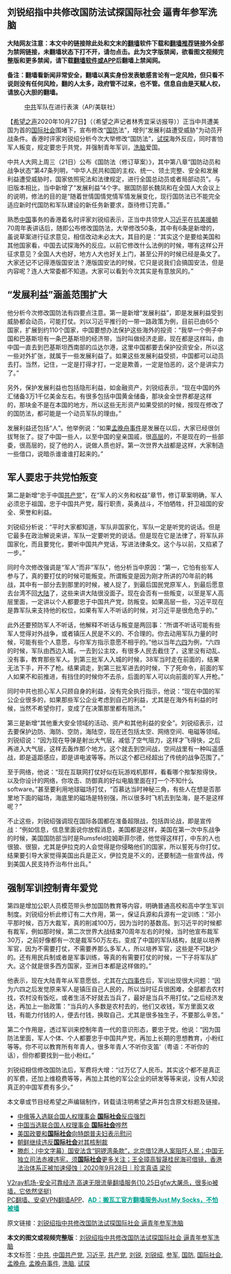  <h2>刘锐绍指中共修改国防法试探国际社会 逼青年参军洗脑</h2> <p class="notice"><b>大陆网友注意：本文中的链接除此处和文末的<a href="https://github.com/bannedbook/fanqiang" >翻墙</a>软件下载和<a href="https://github.com/killgcd/justmysocks/blob/master/README.md">翻墙推荐</a>链接外全部为禁网链接，未翻墙状态下打不开，请勿点击。此为文字版禁闻，欲看图文视频完整版和更多禁闻，请下载<a href="https://github.com/bannedbook/fanqiang">翻墙软件或APP</a>后翻墙上禁闻网。</p><p>备注：翻墙看新闻非常安全，翻墙以真实身份发表敏感言论有一定风险，但只看不说则没有任何风险，翻的人太多，政府管不过来，也不管。信息自由是天赋人权，请放心大胆的翻墙。</b></p>  <div class="entry"> <figure><figcaption><a href="https://www.bannedbook.org/bnews/tag/%e4%b8%ad%e5%85%b1/" class="st_tag internal_tag" rel="tag" title="标签 中共 下的日志">中共</a>军队在进行表演（AP/美联社）</figcaption></figure> <p>【<span class='wp_keywordlink_affiliate'><a href="https://www.soundofhope.org" title="希望之声" target="_blank">希望之声</a></span>2020年10月27日】（（希望之声记者林秀宜采访报导））正当中共遭美国为首的<a href="https://www.bannedbook.org/bnews/tag/%E5%9B%BD%E9%99%85%E7%A4%BE%E4%BC%9A/" class="st_tag internal_tag" rel="tag" title="标签 国际社会 下的日志">国际社会</a>围堵下，宣布修改“<a href="https://www.bannedbook.org/bnews/tag/%E5%9B%BD%E9%98%B2/" class="st_tag internal_tag" rel="tag" title="标签 国防 下的日志">国防</a>法”，增列“发展利益遭受威胁”为动员开战条件。香港时评家刘锐绍分析今次大举修改“国防法”，<a href="https://www.bannedbook.org/bnews/tag/%E8%AF%95%E6%8E%A2/" class="st_tag internal_tag" rel="tag" title="标签 试探 下的日志">试探</a>海外反应，同时害怕军人叛变，规定要忠于共党，并强制青年军训，<a href="https://www.bannedbook.org/bnews/tag/%e6%b4%97%e8%84%91/" class="st_tag internal_tag" rel="tag" title="标签 洗脑 下的日志">洗脑</a>爱国。</p> <p>中共人大网上周三（21日）公布《国防法（修订草案）》，其中第八章“国防动员和战争状态”第47条列明，“中华人民共和国的主权、统一、领土完整、安全和发展利益遭受威胁时，国家依照宪法和法律规定，进行全国总动员或者局部动员”。与旧版本相比，当中新增了“发展利益”4个字。据国防部长魏凤和在全国人大会议上的说明，修法的目的是“随着世情国情党情军情发展变化，现行国防法已不能完全适应新时代国防和军队建设的新任务新要求，亟待修订完善。”</p> <p>熟悉<span class='wp_keywordlink_affiliate'><a href="https://www.bannedbook.org/" title="中国" target="_blank">中国</a></span>事务的香港着名时评家刘锐绍表示，正当中共领党人<a href="https://www.bannedbook.org/bnews/tag/%e4%b9%a0%e8%bf%91%e5%b9%b3/" class="st_tag internal_tag" rel="tag" title="标签 习近平 下的日志">习近平</a>在<span class='wp_keywordlink'><a href="https://www.bannedbook.org/forum2/topic952.html" title="历史回顾：从“抗美援朝”到“大跃进”" target="_blank">抗美援朝</a></span>70周年表讲话后，随即公布修改国防法，大举修改50条，其中有6条是新增的，虽说草案进行征求意见，相信改动未必太大，其目的是：“其实这个是要给美国和其他国家看，中国去试探海外的反应。以前它修改什么法例的时候，哪有这样公开征求意见？全国人大也好，地方人大也好关上门，甚至公开的时候已经是条文了。大家还记不记得港版国安法？港版国安法的时候，它只是说我们会搞国安法，但是内容呢？连人大常委都不知道。大家可以看到今次其实是有意放风的。”</p> <h2>“发展利益”涵盖范围扩大</h2> <p>他分析今次修改国防法有四要点注意。第一是新增“发展利益”，即是发展利益受到威胁都会动员，可能打仗。刘以习近平推行的一带一路政策为例，目前已由65个国家，扩展到约110个国家，中国要想办法保护这些海外的投资：“我举一个例子中国和巴基斯坦有一条巴基斯坦的经济带，当时叫做经济走廊，现在都是这样叫，由中国一直去到巴基斯坦西南部的瓜达尔港，这里中国都要去保护投资安全，所以这一些对外扩张，就属于一些发展利益了。如果这些发展利益受损，中国都可以动员去打。当然，记住，一定是打得才打，一定是欺善，一定是怕恶的，这个是讲实力了。”</p> <p>另外，保护发展利益也包括隐形利益，如金融资产，刘锐绍表示，“现在中国的外汇储备3万1千亿美金左右。有很多包括中国黄金储备，那块金全世界都是这样的，那块金不是在本国的地方，所以这些无形资产如果受损的时候，按现在修改了的国防法，都可能是一个动员军队的理由。”</p>  <p>发展利益还包括“人”。他举例说：“如果<a href="https://www.bannedbook.org/bnews/tag/%e5%ad%9f%e6%99%9a%e8%88%9f%e4%ba%8b%e4%bb%b6/" class="st_tag internal_tag" rel="tag" title="标签 孟晚舟事件 下的日志">孟晚舟事件</a>是发展在以后，大家已经很剑拔弩张了。捉了中国一些人，以至中国的皇亲国戚，很<span class='wp_keywordlink_affiliate'><a href="https://www.bannedbook.org/bnews/ccpdope/" title="中共高层内幕" target="_blank">高层</a></span>的，不是现在的一些部委，很高层的，捉了他的人，说做人质也好。第一次世界大战都是这样，大家制造一些借口，说暗杀谁谁谁打起来的。”</p> <h2>军人要忠于共党怕叛变</h2> <p>第二是新增“忠于中国<a href="https://www.bannedbook.org/bnews/tag/%e5%85%b1%e4%ba%a7%e5%85%9a/" class="st_tag internal_tag" rel="tag" title="标签 共产党 下的日志">共产党</a>”，在“军人的义务和权益”章节，修订草案明确，军人必须忠于祖国，忠于中国共产党，履行职责，英勇战斗，不怕牺牲，扞卫祖国的安全、荣誉和利益。</p> <p>刘锐绍分析说：“平时大家都知道，军队非国家化，军队一定是听党的说话。但是它最多在政治解说来讲，军队一定要听党的说话。但是现在它是法律了，将军队非国家化，而且要党化，要听中国共产党话，写进法律条文。这个与以前，又掐紧了一步。”</p> <p>同时今次修改强调是“军人”而非“军队”，他分析当中原因：“第一，它怕有些军人参与了，真的要打仗的时候可能叛变。所谓叛变是因为刚才所讲的70年前的韩战，其中有一部分去到那里的时候，被人捉了，到最后国民党原军人，到最后愿意去台湾不回<span class='wp_keywordlink_affiliate'><a href="https://www.bannedbook.org/" title="大陆" target="_blank">大陆</a></span>了，这些来讲大陆很没面子。现在会否有一些叛变，以至是军人高层里面，一定讲以个人都要忠于中国共产党，防叛变。如果高层一些，习近平现在是靠军队来支持他的权位，如果有军人不听话的时候，对习近平是很危危乎的。”</p> <p>此外还要预防军人不听话，他解释不听话与叛变是两回事：“所谓不听话可能有些军人觉得对外战争，或者镇压人民是不义的、不合理的。你去动用军队力量的时候，可能有些个人意愿，与你军方指示意愿不相乎的。”他以当年<span class='wp_keywordlink'><a href="https://www.bannedbook.org/forum2/topic2509.html" title="《中国六四真相》" target="_blank">六四</a></span>为例，“六四的时候，军队由西边入城，一去到公主坟，有很多人民去截住了，这里没有动乱、没有事，教育那些军人。到第三批军人入城的时候，38军当时走在前面的，结果无法下手，开不了枪。结果调走，到第三批军进去的时候，下了死命令，前面的军人如果不和前推进，有挡住的时候你不去杀，后面的军人可以向前面的军人开枪。”</p>  <p>同时中共也担心军人只顾自身的利益，没有完全执行指示，他说：“现在中国的军公企业很多的，如果那些军公企业考虑到自己的利益，尤其是在海外有利益的时候，当然不希望你打，变成了在决策那里都有阻济。”</p> <p>第三是新增“其他重大安全领域的活动、资产和其他利益的安全”。刘锐绍表示，过去要保护边防、海防、空防，海陆空，现在还包括太空、网络空间、电磁等领域。刘锐绍说：“因为现在导弹是射出大气层，减低了空气阻力，这样才飞得快，之后再进入大气层，这样去轰炸那个地方。这个就去到空间战，空间战里有一种叫遥感战，即是遥距感应，即是讲电波等等。所以这个都已经超出了传统的战争范围了。”</p> <p>至于网络，他说：“现在互联网打仗好似在玩游戏机那样，看看哪个揿掣揿得快，以及你设计的网络，你攻击、防御真的好似电脑里面在打一个不知什么software。”甚至要利用地球磁场打仗，“百慕达当时神秘三角，有些人在想是否那里地下面的磁场，海底里的磁场是特别强，所以很多时飞机去到坠海，是不是这样呢？”</p> <p>不止这些，刘锐绍强调现在国际各国都在准备超限战，包括舆论战，即是宣传战：“例如信息，信息里面说你放假消息，美国都是这样，美国在第一次中东战争的时候，美国国防部当时是Rumsfeld拉姆斯菲尔德，他觉得这样打，中东的人也很狼、很狠，尤其是伊拉克的人会觉得是你侵略他们的国家，所以誓死与你打仗。结果要引导大家觉得美国出兵是正义，伊拉克是不义的，还要制造一些宣传战，传到美国人民支持乔治布什出兵。”</p> <h2>强制军训控制青年爱党</h2> <p>第四是增加公职人员模范带头参加国防教育等内容，明确普通高校和高中学生军训制度。刘锐绍分析此修订有二大作用，第一，保证兵源和兵源有一定训练：“邓小平那时候，百万大裁军，真的削减100万，因为当时的基数高。到习近平的时候都有裁军，例如那时候，第二次世界大战结束70周年左右的时候，当时他宣布裁军30万，之前好像都有一次是裁军50万左右。变成了中国的军队结构，就是以培养军官，因为不需要打仗，不需要养那么多军人，所以培养军官，这些是不可缺少的。还有用民兵制或者是军事训练，等真的有需要打仗的时候，一下子将军队扩大。这个就是很多西方国家，亚洲日本都是这样做的。”</p>  <p>他表示，现在大陆青年从军意愿低，尤其在<span class='wp_keywordlink'><a href="https://www.bannedbook.org/forum2/topic1310.html" title="tiananmen六四事件" target="_blank">六四事件</a></span>后，军训出现很大问题：“因为六四之后发觉原来军人是镇压自己人民的，所以当时征兵很困难，全部都去农村找，农村没有饭吃，或者生活不好就去当兵了，最好是当兵不用打仗。”之后经济发达，再加上一胎政策：“当兵的人多数是农村去的，他们又收钱，军方里面又收钱，有能力付钱的人，便去付钱，换取自己，尤其是很多独生子，不要那么辛苦。”</p> <p>第二个作用是，透过军训来控制年青一代的意识形态，要忠于党，他说：“因为国防法里面，军人个体、个人都要忠于中国共产党，再加上长期的思想教育，小粉红等等。你不可以教育所有年青人，很多年青人‘不听你支笛’（粤语：不听你的话），但你都要找到一批小粉红。”</p> <p>刘锐绍相信修改国防法后，军费将大增：“过万亿了人民币。其实这个都不是真正的军费，还加上维稳费等等，再加上其他的军公企业的研发等等来说，没有人知说真正的中国军费有多少。”</p> <p>本文章或节目经希望之声编辑制作，转载请注明希望之声并包含原文标题及链接。</p> <ul class='op-related-articles' title='相关阅读'> <li><a href='https://www.bannedbook.org/bnews/comments/20201015/1414226.html' target='_blank'>中俄等入选联合国人权理事会 <b>国际社会</b>反应强烈</a></li> <li><a href='https://www.bannedbook.org/bnews/headline/20201014/1413658.html' target='_blank'>中国当选联合国人权理事会 <b>国际社会</b>哗然</a></li> <li><a href='https://www.bannedbook.org/bnews/worldnews/usa/20201003/1407162.html' target='_blank'>美国政要和<b>国际社会</b>向特朗普夫妇表示慰问</a></li> <li><a href='https://www.bannedbook.org/bnews/headline/20200929/1405222.html' target='_blank'>朝鲜继续违反<b>国际社会</b>对其核制裁</a></li> <li><a href='https://www.bannedbook.org/bnews/bannedvideo/20200928/1404750.html' target='_blank'>滕彪：(中文字幕）国安法含“铜锣湾条款”，北京借12港人案阻吓人民；中国无独立司法赤裸违宪，须<b>国际社会</b>更多关注；王全璋高智晟桂民海可借镜，香港法治体系正被加速侵蚀｜2020年9月28日｜珍言真语 梁珍</a></li> </ul> <p class="texttj"> <a href="https://www.bannedbook.org/forum23/topic22702.html" target="_blank">V2ray机场-安全可靠经济 高速无限流量翻墙服务(10.25日gfw大屠杀，很多ip被墙，它依然坚挺)</a><br/> <a href="https://github.com/bannedbook/fanqiang/wiki/%E7%A6%81%E9%97%BB%E7%BD%91%E5%AE%89%E5%8D%93%E7%BF%BB%E5%A2%99%E6%96%B0%E9%97%BBAPP" target="_blank">PC翻墙、安卓VPN翻墙APP</a>、<span onclick="window.open('https://github.com/killgcd/justmysocks/blob/master/README.md')" style="font-weight:bold;color:#00A191;cursor:pointer;text-decoration:underline;outline:none">AD：搬瓦工官方翻墙服务Just My Socks，不怕被墙</span></p><p>原文链接：<a class="src_link"  href="https://www.soundofhope.org/post/436483" target="_blank">刘锐绍指中共修改国防法试探国际社会 逼青年参军洗脑</a></p> <a name='sharetosocial'></a>       <div><b>本文的图文或视频完整版</b>：<a href='https://www.bannedbook.org/bnews/comments/20201027/1421264.html'>刘锐绍指中共修改国防法试探国际社会 逼青年参军洗脑</a></div>  </div><!--END ENTRY--> <div class="postfooter"> <div>本文标签：<a href="https://www.bannedbook.org/bnews/tag/%e4%b8%ad%e5%85%b1/" rel="tag">中共</a>, <a href="https://www.bannedbook.org/bnews/tag/%e4%b8%ad%e5%9b%bd%e5%85%b1%e4%ba%a7%e5%85%9a/" rel="tag">中国共产党</a>, <a href="https://www.bannedbook.org/bnews/tag/%e4%b9%a0%e8%bf%91%e5%b9%b3/" rel="tag">习近平</a>, <a href="https://www.bannedbook.org/bnews/tag/%e5%85%b1%e4%ba%a7%e5%85%9a/" rel="tag">共产党</a>, <a href="https://www.bannedbook.org/bnews/tag/%e5%88%98%e9%94%90/" rel="tag">刘锐</a>, <a href="https://www.bannedbook.org/bnews/tag/%e5%88%98%e9%94%90%e7%bb%8d/" rel="tag">刘锐绍</a>, <a href="https://www.bannedbook.org/bnews/tag/%E5%8F%82%E5%86%9B/" rel="tag">参军</a>, <a href="https://www.bannedbook.org/bnews/tag/%E5%9B%BD%E9%98%B2/" rel="tag">国防</a>, <a href="https://www.bannedbook.org/bnews/tag/%E5%9B%BD%E9%99%85%E7%A4%BE%E4%BC%9A/" rel="tag">国际社会</a>, <a href="https://www.bannedbook.org/bnews/tag/%e5%ad%9f%e6%99%9a%e8%88%9f/" rel="tag">孟晚舟</a>, <a href="https://www.bannedbook.org/bnews/tag/%e5%ad%9f%e6%99%9a%e8%88%9f%e4%ba%8b%e4%bb%b6/" rel="tag">孟晚舟事件</a>, <a href="https://www.bannedbook.org/bnews/tag/%e6%b4%97%e8%84%91/" rel="tag">洗脑</a>, <a href="https://www.bannedbook.org/bnews/tag/%E8%AF%95%E6%8E%A2/" rel="tag">试探</a></div>  </div><!--END POSTFOOTER--> 